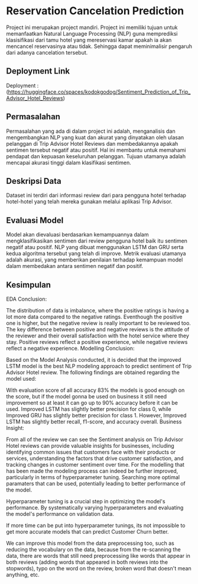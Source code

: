 
# Reservation Cancelation Prediction

Project ini merupakan project mandiri. Project ini memiliki tujuan untuk memanfaatkan Natural Language Processing (NLP) guna memprediksi klasisifikasi dari tamu hotel yang mereservasi kamar apakah ia akan mencancel reservasinya atau tidak. Sehingga dapat meminimalisir pengaruh dari adanya cancelation tersebut.

## Deployment Link
Deployment : (https://huggingface.co/spaces/kodokgodog/Sentiment_Prediction_of_Trip_Advisor_Hotel_Reviews)

## Permasalahan

Permasalahan yang ada di dalam project ini adalah, menganalisis dan mengembangkan NLP yang kuat dan akurat yang dinyatakan oleh ulasan pelanggan di Trip Advisor Hotel Reviews dan membedakannya apakah sentimen tersebut negatif atau positif. Hal ini membantu untuk memahami pendapat dan kepuasan keseluruhan pelanggan. Tujuan utamanya adalah mencapai akurasi tinggi dalam klasifikasi sentimen.

## Deskripsi Data

Dataset ini terdiri dari informasi review dari para pengguna hotel terhadap hotel-hotel yang telah mereka gunakan melalui aplikasi Trip Advisor.

## Evaluasi Model

Model akan dievaluasi berdasarkan kemampuannya dalam mengklasifikasikan sentimen dari review pengguna hotel baik itu sentimen negatif atau positif. NLP yang dibuat menggunakan LSTM dan GRU serta kedua algoritma tersebut yang telah di improve. Metrik evaluasi utamanya adalah akurasi, yang memberikan penilaian terhadap kemampuan model dalam membedakan antara sentimen negatif dan positif.

## Kesimpulan

EDA Conclusion:

The distribution of data is imbalance, where the positive ratings is having a lot more data compared to the negative ratings. Eventhough the positive one is higher, but the negative review is really important to be reviewed too.
The key difference between positive and negative reviews is the attitude of the reviewer and their overall satisfaction with the hotel service where they stay. Positive reviews reflect a positive experience, while negative reviews reflect a negative experience.
Modelling Conclusion:

Based on the Model Analysis conducted, it is decided that the improved LSTM model is the best NLP modeling approach to predict sentiment of Trip Advisor Hotel review. The following findings are obtained regarding the model used:

With evaluation score of all accuracy 83% the models is good enough on the score, but if the model gonna be used on business it still need improvement so at least it can go up to 90% accuracy before it can be used.
Improved LSTM has slightly better precision for class 0, while Improved GRU has slightly better precision for class 1. However, Improved LSTM has slightly better recall, f1-score, and accuracy overall.
Business Insight:

From all of the review we can see the Sentiment analysis on Trip Advisor Hotel reviews can provide valuable insights for businesses, including identifying common issues that customers face with their products or services, understanding the factors that drive customer satisfaction, and tracking changes in customer sentiment over time.
For the modelling that has been made the modeling process can indeed be further improved, particularly in terms of hyperparameter tuning. Searching more optimal paramaters that can be used, potentially leading to better performance of the model.

Hyperparameter tuning is a crucial step in optimizing the model's performance. By systematically varying hyperparameters and evaluating the model's performance on validation data.

If more time can be put into hyperparameter tunings, its not impossible to get more accurate models that can predict Customer Churn better.

We can improve this model from the data preprocessing too, such as reducing the vocabulary on the data, because from the re-scanning the data, there are words that still need preprocessing like words that appear in both reviews (adding words that appeared in both reviews into the stopwords), typo on the word on the review, broken word that doesn't mean anything, etc.
